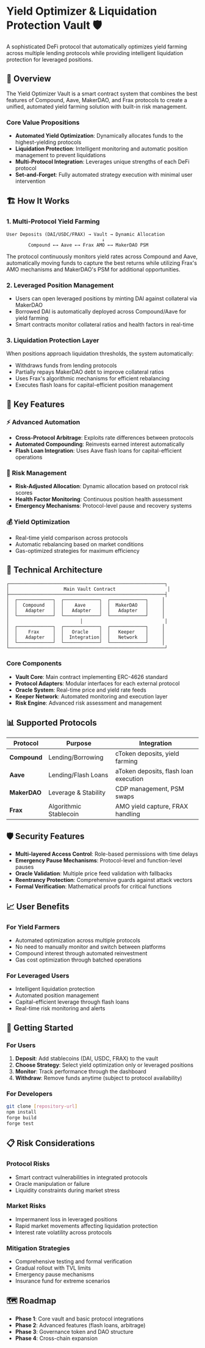 # Yield Optimizer & Liquidation Protection Vault 🛡️

A sophisticated DeFi protocol that automatically optimizes yield farming across multiple lending protocols while providing intelligent liquidation protection for leveraged positions.

## 🎯 Overview

The Yield Optimizer Vault is a smart contract system that combines the best features of Compound, Aave, MakerDAO, and Frax protocols to create a unified, automated yield farming solution with built-in risk management.

### Core Value Propositions
- **Automated Yield Optimization**: Dynamically allocates funds to the highest-yielding protocols
- **Liquidation Protection**: Intelligent monitoring and automatic position management to prevent liquidations
- **Multi-Protocol Integration**: Leverages unique strengths of each DeFi protocol
- **Set-and-Forget**: Fully automated strategy execution with minimal user intervention

## 🏗️ How It Works

### 1. Multi-Protocol Yield Farming
```
User Deposits (DAI/USDC/FRAX) → Vault → Dynamic Allocation
                                   ↓
        Compound ←→ Aave ←→ Frax AMO ←→ MakerDAO PSM
```

The protocol continuously monitors yield rates across Compound and Aave, automatically moving funds to capture the best returns while utilizing Frax's AMO mechanisms and MakerDAO's PSM for additional opportunities.

### 2. Leveraged Position Management
- Users can open leveraged positions by minting DAI against collateral via MakerDAO
- Borrowed DAI is automatically deployed across Compound/Aave for yield farming
- Smart contracts monitor collateral ratios and health factors in real-time

### 3. Liquidation Protection Layer
When positions approach liquidation thresholds, the system automatically:
- Withdraws funds from lending protocols
- Partially repays MakerDAO debt to improve collateral ratios
- Uses Frax's algorithmic mechanisms for efficient rebalancing
- Executes flash loans for capital-efficient position management

## 🚀 Key Features

### ⚡ Advanced Automation
- **Cross-Protocol Arbitrage**: Exploits rate differences between protocols
- **Automated Compounding**: Reinvests earned interest automatically
- **Flash Loan Integration**: Uses Aave flash loans for capital-efficient operations

### 🎯 Risk Management
- **Risk-Adjusted Allocation**: Dynamic allocation based on protocol risk scores
- **Health Factor Monitoring**: Continuous position health assessment
- **Emergency Mechanisms**: Protocol-level pause and recovery systems

### 💰 Yield Optimization
- Real-time yield comparison across protocols
- Automatic rebalancing based on market conditions
- Gas-optimized strategies for maximum efficiency

## 🔧 Technical Architecture

```
┌─────────────────────────────────────────────────────────┐
│                    Main Vault Contract                   │
├─────────────────────────────────────────────────────────┤
│  ┌─────────────┐  ┌─────────────┐  ┌─────────────┐     │
│  │  Compound   │  │    Aave     │  │  MakerDAO   │     │
│  │   Adapter   │  │   Adapter   │  │   Adapter   │     │
│  └─────────────┘  └─────────────┘  └─────────────┘     │
│                          │                              │
│  ┌─────────────┐  ┌─────────────┐  ┌─────────────┐     │
│  │    Frax     │  │   Oracle    │  │   Keeper    │     │
│  │   Adapter   │  │  Integration│  │   Network   │     │
│  └─────────────┘  └─────────────┘  └─────────────┘     │
└─────────────────────────────────────────────────────────┘
```

### Core Components
- **Vault Core**: Main contract implementing ERC-4626 standard
- **Protocol Adapters**: Modular interfaces for each external protocol
- **Oracle System**: Real-time price and yield rate feeds
- **Keeper Network**: Automated monitoring and execution layer
- **Risk Engine**: Advanced risk assessment and management

## 📊 Supported Protocols

| Protocol | Purpose | Integration |
|----------|---------|-------------|
| **Compound** | Lending/Borrowing | cToken deposits, yield farming |
| **Aave** | Lending/Flash Loans | aToken deposits, flash loan execution |
| **MakerDAO** | Leverage & Stability | CDP management, PSM swaps |
| **Frax** | Algorithmic Stablecoin | AMO yield capture, FRAX handling |

## 🛡️ Security Features

- **Multi-layered Access Control**: Role-based permissions with time delays
- **Emergency Pause Mechanisms**: Protocol-level and function-level pauses
- **Oracle Validation**: Multiple price feed validation with fallbacks
- **Reentrancy Protection**: Comprehensive guards against attack vectors
- **Formal Verification**: Mathematical proofs for critical functions

## 📈 User Benefits

### For Yield Farmers
- Automated optimization across multiple protocols
- No need to manually monitor and switch between platforms
- Compound interest through automated reinvestment
- Gas cost optimization through batched operations

### For Leveraged Users
- Intelligent liquidation protection
- Automated position management
- Capital-efficient leverage through flash loans
- Real-time risk monitoring and alerts

## 🚦 Getting Started

### For Users
1. **Deposit**: Add stablecoins (DAI, USDC, FRAX) to the vault
2. **Choose Strategy**: Select yield optimization only or leveraged positions
3. **Monitor**: Track performance through the dashboard
4. **Withdraw**: Remove funds anytime (subject to protocol availability)

### For Developers
```bash
git clone [repository-url]
npm install
forge build
forge test
```

## 📋 Risk Considerations

### Protocol Risks
- Smart contract vulnerabilities in integrated protocols
- Oracle manipulation or failure
- Liquidity constraints during market stress

### Market Risks
- Impermanent loss in leveraged positions
- Rapid market movements affecting liquidation protection
- Interest rate volatility across protocols

### Mitigation Strategies
- Comprehensive testing and formal verification
- Gradual rollout with TVL limits
- Emergency pause mechanisms
- Insurance fund for extreme scenarios

## 🗺️ Roadmap

- **Phase 1**: Core vault and basic protocol integrations
- **Phase 2**: Advanced features (flash loans, arbitrage)
- **Phase 3**: Governance token and DAO structure
- **Phase 4**: Cross-chain expansion

